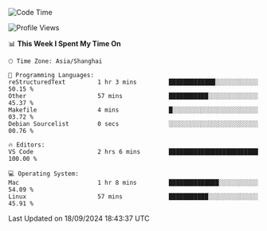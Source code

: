 <!--START_SECTION:waka-->
![Code Time](http://img.shields.io/badge/Code%20Time-486%20hrs%2013%20mins-blue)

![Profile Views](http://img.shields.io/badge/Profile%20Views-0-blue)

📊 **This Week I Spent My Time On** 

```text
🕑︎ Time Zone: Asia/Shanghai

💬 Programming Languages: 
reStructuredText         1 hr 3 mins         █████████████░░░░░░░░░░░░   50.15 % 
Other                    57 mins             ███████████░░░░░░░░░░░░░░   45.37 % 
Makefile                 4 mins              █░░░░░░░░░░░░░░░░░░░░░░░░   03.72 % 
Debian Sourcelist        0 secs              ░░░░░░░░░░░░░░░░░░░░░░░░░   00.76 % 

🔥 Editors: 
VS Code                  2 hrs 6 mins        █████████████████████████   100.00 % 

💻 Operating System: 
Mac                      1 hr 8 mins         ██████████████░░░░░░░░░░░   54.09 % 
Linux                    57 mins             ███████████░░░░░░░░░░░░░░   45.91 % 
```


 Last Updated on 18/09/2024 18:43:37 UTC
<!--END_SECTION:waka-->
